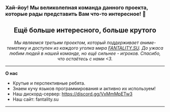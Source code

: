 ### Хай-йоу! Мы великолепная команда данного проекта, которые рады представить Вам что-то интересное! 👋

<html>
   <body>
      <h2 align="center">Ещё больше интересного, больше крутого</h2>
      <p align="center">
        <em>Мы являемся третьим проектом, который поддерживает аниме-тематику и доступен из каждого уголка мира <a className="greeting-text-p subTitle" href="https://fantality.su">FANTALITY.SU</a>. До ужаса любим людей в нашей команде, но ещё сильнее - игроков. Спасибо, что остаётесь с нами <З.</em>
        </p>
    <body/>
<html/>
      
___

**О нас**

- Крутые и перспективные ребята.
- Знаем кучу языков программирования и активно их используем!
- Наш дискорд-сервер: https://discord.gg/VxMmMpETw3
- Наш сайт: fantality.su
___
